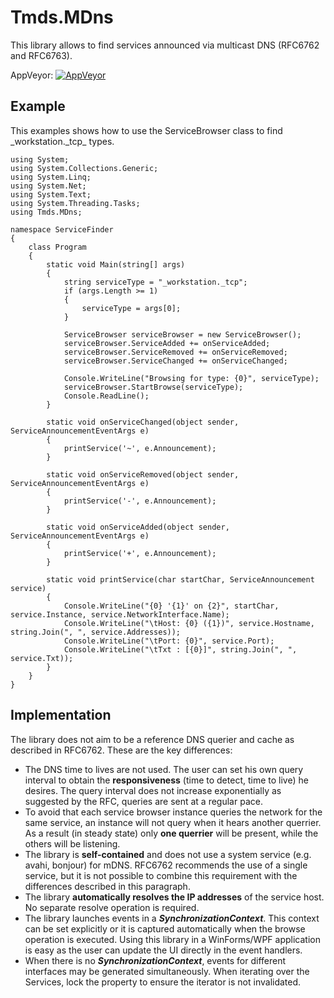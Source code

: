 Tmds.MDns
=========

This library allows to find services announced via multicast DNS (RFC6762 and RFC6763).

AppVeyor: [![AppVeyor](https://ci.appveyor.com/api/projects/status/g2arq8vpwasvvu4t?svg=true)](https://ci.appveyor.com/project/tmds/tmds-mdns/branch/master)

Example
-------

This examples shows how to use the ServiceBrowser class to find \_workstation.\_tcp_ types.

    using System;
    using System.Collections.Generic;
    using System.Linq;
    using System.Net;
    using System.Text;
    using System.Threading.Tasks;
    using Tmds.MDns;

    namespace ServiceFinder
    {
        class Program
        {
            static void Main(string[] args)
            {
                string serviceType = "_workstation._tcp";
                if (args.Length >= 1)
                {
                    serviceType = args[0];
                }

                ServiceBrowser serviceBrowser = new ServiceBrowser();
                serviceBrowser.ServiceAdded += onServiceAdded;
                serviceBrowser.ServiceRemoved += onServiceRemoved;
                serviceBrowser.ServiceChanged += onServiceChanged;

                Console.WriteLine("Browsing for type: {0}", serviceType);
                serviceBrowser.StartBrowse(serviceType);
                Console.ReadLine();
            }

            static void onServiceChanged(object sender, ServiceAnnouncementEventArgs e)
            {
                printService('~', e.Announcement);
            }

            static void onServiceRemoved(object sender, ServiceAnnouncementEventArgs e)
            {
                printService('-', e.Announcement);
            }

            static void onServiceAdded(object sender, ServiceAnnouncementEventArgs e)
            {
                printService('+', e.Announcement);
            }

            static void printService(char startChar, ServiceAnnouncement service)
            {
                Console.WriteLine("{0} '{1}' on {2}", startChar, service.Instance, service.NetworkInterface.Name);
                Console.WriteLine("\tHost: {0} ({1})", service.Hostname, string.Join(", ", service.Addresses));
                Console.WriteLine("\tPort: {0}", service.Port);
                Console.WriteLine("\tTxt : [{0}]", string.Join(", ", service.Txt));
            }
        }
    }

Implementation
--------------

The library does not aim to be a reference DNS querier and cache as described in RFC6762. These are the key differences:

- The DNS time to lives are not used. The user can set his own query interval to obtain the **responsiveness** (time to detect, time to live) he desires. The query interval does not increase exponentially as suggested by the RFC, queries are sent at a regular pace.
- To avoid that each service browser instance queries the network for the same service, an instance will not query when it hears another querrier. As a result (in steady state) only **one querrier** will be present, while the others will be listening.
- The library is **self-contained** and does not use a system service (e.g. avahi, bonjour) for mDNS. RFC6762 recommends the use of a single service, but it is not possible to combine this requirement with the differences described in this paragraph.
- The library **automatically resolves the IP addresses** of the service host. No separate resolve operation is required.
- The library launches events in a **_SynchronizationContext_**. This context can be set explicitly or it is captured automatically when the browse operation is executed. Using this library in a WinForms/WPF application is easy as the user can update the UI directly in the event handlers.
- When there is no **_SynchronizationContext_**, events for different interfaces may be generated simultaneously. When iterating over the Services, lock the property to ensure the iterator is not invalidated.